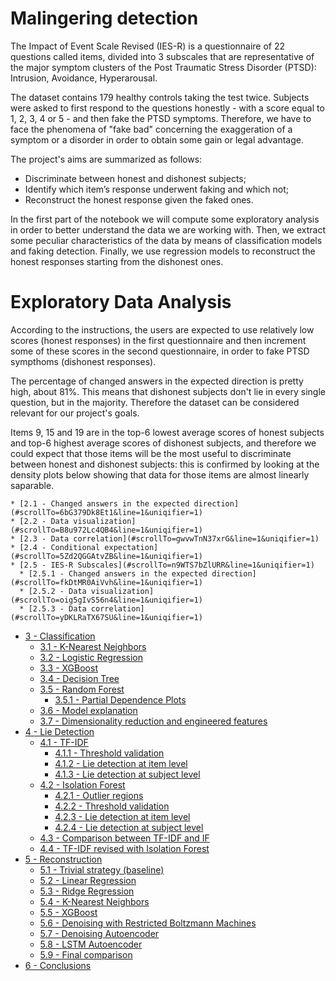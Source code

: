 # Malingering detection

The Impact of Event Scale Revised (IES-R) is a questionnaire of 22 questions called items, divided into 3 subscales that are representative of the major symptom clusters of the Post Traumatic Stress Disorder (PTSD): Intrusion, Avoidance, Hyperarousal.

The dataset contains 179 healthy controls taking the test twice. Subjects were asked to first respond to the questions honestly - with a score equal to 1, 2, 3, 4 or 5 - and then fake the PTSD symptoms. Therefore, we have to face the phenomena of "fake bad" concerning the exaggeration of a symptom or a disorder in order to obtain some gain or legal advantage.

The project's aims are summarized as follows:
- Discriminate between honest and dishonest subjects;
- Identify which item’s response underwent faking and which not;
- Reconstruct the honest response given the faked ones.

In the first part of the notebook we will compute some exploratory analysis in order to better understand the data we are working with. Then, we extract some peculiar characteristics of the data by means of classification models and faking detection. Finally, we use regression models to reconstruct the honest responses starting from the dishonest ones.

# Exploratory Data Analysis

According to the instructions, the users are expected to use relatively low scores (honest responses) in the first questionnaire and then increment some of these scores in the second questionnaire, in order to fake PTSD sympthoms (dishonest responses). 

The percentage of changed answers in the expected direction is pretty high, about 81%. This means that dishonest subjects don't lie in every single question, but in the majority. Therefore the dataset can be considered relevant for our project's goals.

Items 9, 15 and 19 are in the top-6 lowest average scores of honest subjects and top-6 highest average scores of dishonest subjects, and therefore we could expect that those items will be the most useful to discriminate between honest and dishonest subjects: this is confirmed by looking at the density plots below showing that data for those items are almost linearly saparable.



    * [2.1 - Changed answers in the expected direction](#scrollTo=6bG379Dk8Et1&line=1&uniqifier=1)
    * [2.2 - Data visualization](#scrollTo=B8u972Lc4QB4&line=1&uniqifier=1)
    * [2.3 - Data correlation](#scrollTo=gwvwTnN37xrG&line=1&uniqifier=1)
    * [2.4 - Conditional expectation](#scrollTo=5Zd2QGGAtvZB&line=1&uniqifier=1)
    * [2.5 - IES-R Subscales](#scrollTo=n9WTS7bZlURR&line=1&uniqifier=1)
      * [2.5.1 - Changed answers in the expected direction](#scrollTo=fkDtMR0AiVvh&line=1&uniqifier=1)
      * [2.5.2 - Data visualization](#scrollTo=oig5gIvS56n4&line=1&uniqifier=1)
      * [2.5.3 - Data correlation](#scrollTo=yDKLRaTX67SU&line=1&uniqifier=1)
* [3 -  Classification](#scrollTo=KIhvkK6UFV0-&line=1&uniqifier=1)
    * [3.1 - K-Nearest Neighbors](#scrollTo=8OWvApzMcrNn&line=1&uniqifier=1)
    * [3.2 - Logistic Regression](#scrollTo=9EuHI1jDOY_s&line=1&uniqifier=1)
    * [3.3 - XGBoost](#scrollTo=VgRCq1xK1ret&line=1&uniqifier=1)
    * [3.4 - Decision Tree](#scrollTo=ccchgQ15fqiD&line=1&uniqifier=1)
    * [3.5 - Random Forest](#scrollTo=uM3cdRfBi_8Y&line=1&uniqifier=1)
      * [3.5.1 - Partial Dependence Plots](#scrollTo=Z9-0mKejmwfM&line=1&uniqifier=1)
    * [3.6 - Model explanation](#scrollTo=PbOvefY8rNy4&line=1&uniqifier=1)
    * [3.7 - Dimensionality reduction and engineered features](#scrollTo=juSh4sXrLf7u&line=2&uniqifier=1)
* [4 - Lie Detection](#scrollTo=OMGpjoJowgdK&line=1&uniqifier=1)
    * [4.1 - TF-IDF](#scrollTo=uGR1ITXybtfG&line=14&uniqifier=1)
      * [4.1.1 - Threshold validation](#scrollTo=hMgdmRtL0gwH&line=1&uniqifier=1)
      * [4.1.2 - Lie detection at item level](#scrollTo=I7TJd1C23c3g&line=1&uniqifier=1)
      * [4.1.3 - Lie detection at subject level](#scrollTo=tt2b1La43x_8&line=1&uniqifier=1)
    * [4.2 - Isolation Forest](#scrollTo=gz5H3zeirlGO)
      * [4.2.1 - Outlier regions](#scrollTo=wz3hOMZmJnEL&line=1&uniqifier=1)
      * [4.2.2 - Threshold validation](#scrollTo=6OfGMkg-MtF2&line=4&uniqifier=1)
      * [4.2.3 - Lie detection at item level](#scrollTo=15we7MR2M4I5&line=1&uniqifier=1)
      * [4.2.4 - Lie detection at subject level](#scrollTo=psIVG6cxM9UW&line=1&uniqifier=1)
    * [4.3 - Comparison between TF-IDF and IF](#scrollTo=s7WE6NQKVVO4&line=1&uniqifier=1)
    * [4.4 - TF-IDF revised with Isolation Forest](#scrollTo=a7o-hG3pizVd&line=13&uniqifier=1)
* [5 - Reconstruction](#scrollTo=w3-09mOOoBaZ&line=1&uniqifier=1)
  * [5.1 - Trivial strategy (baseline)](#scrollTo=qoTDsufu5NBv)
  * [5.2 - Linear Regression](#scrollTo=RC6wtqlc0BDC&line=1&uniqifier=1)
  * [5.3 - Ridge Regression](#scrollTo=LSBHfXKHuuKb&line=1&uniqifier=1)
  * [5.4 - K-Nearest Neighbors](#scrollTo=OEanfL374WTt&line=1&uniqifier=1)
  * [5.5 - XGBoost](#scrollTo=LTMEcsmZZgJU&line=1&uniqifier=1)
  * [5.6 - Denoising with Restricted Boltzmann Machines](#scrollTo=a4_7twm_AA4q)
  * [5.7 - Denoising Autoencoder](#scrollTo=gfU-X2TAf0hy)
  * [5.8 - LSTM Autoencoder](#scrollTo=-uz4a1uD2zqb)
  * [5.9 - Final comparison](#scrollTo=4aAEG4Ak03ca&line=1&uniqifier=1)
* [6 - Conclusions](#scrollTo=I_KM4XL8EZtF)
